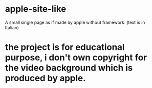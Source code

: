 # apple-site-like
A small single page as if made by apple without framework. (text is in Italian)


# the project is for educational purpose, i don't own copyright for the video background which is produced by apple.

